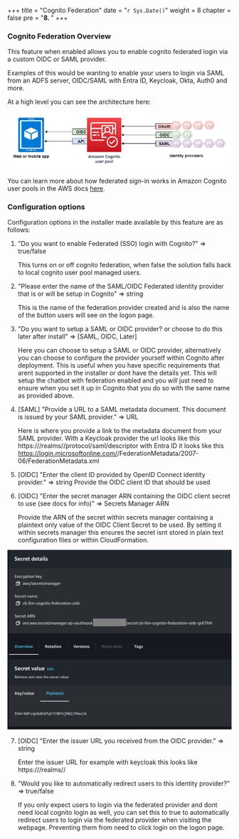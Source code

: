 +++
title = "Cognito Federation"
date = "`r Sys.Date()`"
weight = 8
chapter = false
pre = "<b>8. </b>"
+++

### Cognito Federation Overview
This feature when enabled allows you to enable cognito federated login via a custom OIDC or SAML provider.

Examples of this would be wanting to enable your users to login via SAML from an ADFS server, OIDC/SAML with Entra ID, Keycloak, Okta, Auth0 and more.

At a high level you can see the architecture here:

![8-cognitofederation](/images/8-cognitofederation/001-8-cognitofederation.png?width=90pc)

You can learn more about how federated sign-in works in Amazon Cognito user pools in the AWS docs [here](https://docs.aws.amazon.com/cognito/latest/developerguide/cognito-user-pools-identity-federation.html).



### Configuration options
Configuration options in the installer made available by this feature are as follows:

1. "Do you want to enable Federated (SSO) login with Cognito?" => true/false

    This turns on or off cognito federation, when false the solution falls back to local cognito user pool managed users.

2. "Please enter the name of the SAML/OIDC Federated identity provider that is or will be setup in Cognito" => string

    This is the name of the federation provider created and is also the name of the button users will see on the logon page.

3. "Do you want to setup a SAML or OIDC provider? or choose to do this later after install" => [SAML, OIDC, Later]

    Here you can choose to setup a SAML or OIDC provider, alternatively you can choose to configure the provider yourself within Cognito after deployment. This is useful when you have specific requirements that arent supported in the installer or dont have the details yet. This will setup the chatbot with federation enabled and you will just need to ensure when you set it up in Cognito that you do so with the same name as provided above.

4. [SAML] "Provide a URL to a SAML metadata document. This document is issued by your SAML provider." => URL

    Here is where you provide a link to the metadata document from your SAML provider. With a Keycloak provider the url looks like this https://<keycloak-server>/realms/<realm-name>/protocol/saml/descriptor with Entra ID it looks like this https://login.microsoftonline.com/<TenantDomainName>/FederationMetadata/2007-06/FederationMetadata.xml

5. [OIDC] "Enter the client ID provided by OpenID Connect identity provider." => string
Provide the OIDC client ID that should be used

6. [OIDC] "Enter the secret manager ARN containing the OIDC client secret to use (see docs for info)" => Secrets Manager ARN

    Provide the ARN of the secret within secrets manager containing a plaintext only value of the OIDC Client Secret to be used. By setting it within secrets manager this ensures the secret isnt stored in plain text configuration files or within CloudFormation. 

![8-cognitofederation](/images/8-cognitofederation/002-8-cognitofederation.png?width=90pc)


7. [OIDC] "Enter the issuer URL you received from the OIDC provider." => string

    Enter the issuer URL for example with keycloak this looks like https://<keycloak-server>/realms/<realm-name>/

1. "Would you like to automatically redirect users to this identity provider?" => true/false

    If you only expect users to login via the federated provider and dont need local cognito login as well, you can set this to true to automatically redirect users to login via the federated provider when visiting the webpage. Preventing them from need to click login on the logon page.